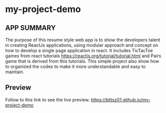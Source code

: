 # my-project-demo

## APP SUMMARY
The purpose of this resume style web app is to show  the developers talent in creating ReactJs applications, using modular approach and concept on how to develop a single page application in react. It includes TicTacToe games from react tutorials https://reactjs.org/tutorial/tutorial.html and Pairs game that is derived from this tutorials. This simple project also show how to organized the codes to make it more understandable and easy to maintain.

## Preview
Follow to this link to see the live preview.
https://blitsz01.github.io/my-project-demo

